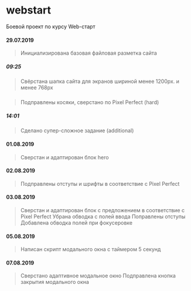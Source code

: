 # webstart
Боевой проект по курсу Web-старт

#### 29.07.2019
> Инициализирована базовая файловая разметка сайта
##### 09:25
> Свёрстана шапка сайта для экранов шириной менее 1200px. и менее 768px
##### 
> Подправлены косяки, сверстано по Pixel Perfect (hard)
##### 14:01
> Сделано супер-сложное задание (additional)
#### 01.08.2019
> Сверстан и адаптирован блок hero
#### 02.08.2019
> Подправлены отступы и шрифты в соответствие с Pixel Perfect
#### 03.08.2019
> Сверстан и адаптирован блок с предложением в соответствие с Pixel Perfect
> Убрана обводка с полей ввода
> Поправлены отступы
> Добавлена обводка полей при фокусеровке
#### 05.08.2019
> Написан скрипт модального окна с таймером 5 секунд
#### 07.08.2019
> Сверстано адаптивное модальное окно
> Подправлена кнопка закрытия модального окна